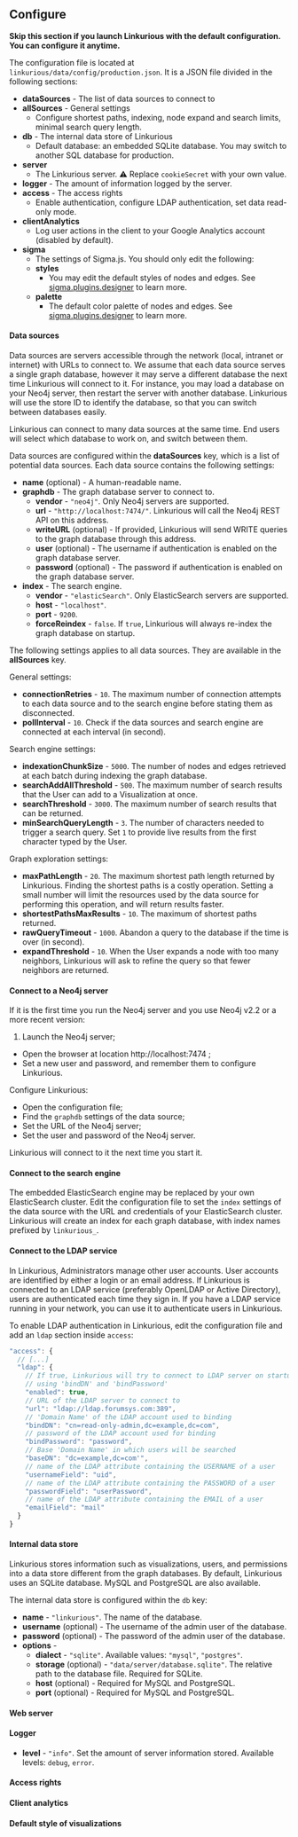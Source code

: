 ## Configure

**Skip this section if you launch Linkurious with the default configuration. You can configure it anytime.**

The configuration file is located at `linkurious/data/config/production.json`. It is a JSON file divided in the following sections:

* **dataSources** - The list of data sources to connect to
* **allSources** - General settings
    * Configure shortest paths, indexing, node expand and search limits, minimal search query length.
* **db** - The internal data store of Linkurious
    * Default database: an embedded SQLite database. You may switch to another SQL database for production.
* **server**
    * The Linkurious server. :warning: Replace `cookieSecret` with your own value.
* **logger** - The amount of information logged by the server.
* **access** - The access rights
    * Enable authentication, configure LDAP authentication, set data read-only mode.
* **clientAnalytics**
    * Log user actions in the client to your Google Analytics account (disabled by default).
* **sigma**
    * The settings of Sigma.js. You should only edit the following:
   * **styles**
       * You may edit the default styles of nodes and edges. See [sigma.plugins.designer](https://github.com/Linkurious/sigma.js/tree/plugin/designer/plugins/sigma.plugins.designer) to learn more.
   * **palette**
       * The default color palette of nodes and edges. See [sigma.plugins.designer](https://github.com/Linkurious/sigma.js/tree/plugin/designer/plugins/sigma.plugins.designer) to learn more.

#### Data sources

Data sources are servers accessible through the network (local, intranet or internet) with URLs to connect to. We assume that each data source serves a single graph database, however it may serve a different database the next time Linkurious will connect to it. For instance, you may load a database on your Neo4j server, then restart the server with another database. Linkurious will use the store ID to identify the database, so that you can switch between databases easily.

Linkurious can connect to many data sources at the same time. End users will select which database to work on, and switch between them. 

Data sources are configured within the **dataSources** key, which is a list of potential data sources. Each data source contains the following settings:

* **name** (optional) - A human-readable name.
* **graphdb** - The graph database server to connect to.
    * **vendor** - `"neo4j"`. Only Neo4j servers are supported.
    * **url** - `"http://localhost:7474/"`. Linkurious will call the Neo4j REST API on this address.
    * **writeURL** (optional) - If provided, Linkurious will send WRITE queries to the graph database through this address.
    * **user** (optional) - The username if authentication is enabled on the graph database server.
    * **password** (optional) - The password if authentication is enabled on the graph database server.
* **index** - The search engine.
    * **vendor** - `"elasticSearch"`. Only ElasticSearch servers are supported.
    * **host** - `"localhost"`.
    * **port** - `9200`.
    * **forceReindex** - `false`. If `true`, Linkurious will always re-index the graph database on startup.

The following settings applies to all data sources. They are available in the **allSources** key.

General settings:

* **connectionRetries** - `10`. The maximum number of connection attempts to each data source and to the search engine before stating them as disconnected.
* **pollInterval** - `10`. Check if the data sources and search engine are connected at each interval (in second).

Search engine settings:

* **indexationChunkSize** - `5000`. The number of nodes and edges retrieved at each batch during indexing the graph database.
* **searchAddAllThreshold** - `500`. The maximum number of search results that the User can add to a Visualization at once.
* **searchThreshold** - `3000`. The maximum number of search results that can be returned.
* **minSearchQueryLength** - `3`. The number of characters needed to trigger a search query. Set `1` to provide live results from the first character typed by the User.

Graph exploration settings:

* **maxPathLength** - `20`. The maximum shortest path length returned by Linkurious. Finding the shortest paths is a costly operation. Setting a small number will limit the resources used by the data source for performing this operation, and will return results faster.
* **shortestPathsMaxResults** - `10`. The maximum of shortest paths returned.
* **rawQueryTimeout** - `1000`. Abandon a query to the database if the time is over (in second).
* **expandThreshold** - `10`. When the User expands a node with too many neighbors, Linkurious will ask to refine the query so that fewer neighbors are returned.

#### Connect to a Neo4j server

If it is the first time you run the Neo4j server and you use Neo4j v2.2 or a more recent version:

1. Launch the Neo4j server;
- Open the browser at location http://localhost:7474 ;
- Set a new user and password, and remember them to configure Linkurious.

Configure Linkurious:

- Open the configuration file;
- Find the `graphdb` settings of the data source;
- Set the URL of the Neo4j server;
- Set the user and password of the Neo4j server.

Linkurious will connect to it the next time you start it.

#### Connect to the search engine

The embedded ElasticSearch engine may be replaced by your own ElasticSearch cluster. Edit the configuration file to set the `index` settings of the data source with the URL and credentials of your ElasticSearch cluster. Linkurious will create an index for each graph database, with index names prefixed by `linkurious_`.

#### Connect to the LDAP service

In Linkurious, Administrators manage other user accounts. User accounts are identified by either a login or an email address. If Linkurious is connected to an LDAP service (preferably OpenLDAP or Active Directory), users are authenticated each time they sign in. If you have a LDAP service running in your network, you can use it to authenticate users in Linkurious.

To enable LDAP authentication in Linkurious, edit the configuration file and add an `ldap` section inside `access`:

```JavaScript
"access": {
  // [...]
  "ldap": {
    // If true, Linkurious will try to connect to LDAP server on startup 
    // using 'bindDN' and 'bindPassword'
    "enabled": true,
    // URL of the LDAP server to connect to
    "url": "ldap://ldap.forumsys.com:389",
    // 'Domain Name' of the LDAP account used to binding
    "bindDN": "cn=read-only-admin,dc=example,dc=com",
    // password of the LDAP account used for binding
    "bindPassword": "password",
    // Base 'Domain Name' in which users will be searched
    "baseDN": "dc=example,dc=com'",
    // name of the LDAP attribute containing the USERNAME of a user
    "usernameField": "uid",
    // name of the LDAP attribute containing the PASSWORD of a user
    "passwordField": "userPassword",
    // name of the LDAP attribute containing the EMAIL of a user
    "emailField": "mail"
  }
}
```

#### Internal data store

Linkurious stores information such as visualizations, users, and permissions into a data store different from the graph databases. By default, Linkurious uses an SQLite database. MySQL and PostgreSQL are also available.

The internal data store is configured within the `db` key:

* **name** - `"linkurious"`. The name of the database.
* **username** (optional) - The username of the admin user of the database.
* **password** (optional) - The password of the admin user of the database.
* **options** - 
    * **dialect** - `"sqlite"`. Available values: `"mysql"`, `"postgres"`.
    * **storage** (optional) - `"data/server/database.sqlite"`. The relative path to the database file. Required for SQLite.
    * **host** (optional) - Required for MySQL and PostgreSQL.
    * **port** (optional) - Required for MySQL and PostgreSQL.

#### Web server


#### Logger

* **level** - `"info"`. Set the amount of server information stored. Available levels: `debug`, `error`.

#### Access rights


#### Client analytics


#### Default style of visualizations


